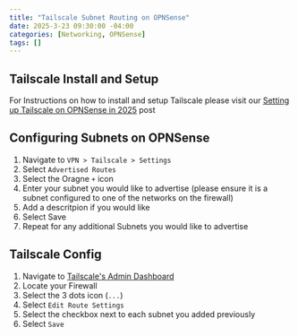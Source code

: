 ```yaml
---
title: "Tailscale Subnet Routing on OPNSense"
date: 2025-3-23 09:30:00 -04:00
categories: [Networking, OPNSense]
tags: []
---
```


## Tailscale Install and Setup
For Instructions on how to install and setup Tailscale please visit our [Setting up Tailscale on OPNSense in 2025](https://ryanvanmassenhoven.com/posts/Setting-up-tailscale-on-OPNSense/) post

## Configuring Subnets on OPNSense
1. Navigate to `VPN > Tailscale > Settings`
2. Select `Advertised Routes`
3. Select the Oragne `+` icon
4. Enter your subnet you would like to advertise (please ensure it is a subnet configured to one of the networks on the firewall)
5. Add a descritpion if you would like
6. Select Save
7. Repeat for any additional Subnets you would like to advertise

## Tailscale Config
1. Navigate to [Tailscale's Admin Dashboard](https://login.tailscale.com/admin/machines)
2. Locate your Firewall
3. Select the 3 dots icon (`...`)
4. Select `Edit Route Settings`
5. Select the checkbox next to each subnet you added previously
6. Select `Save`